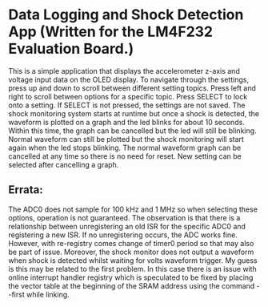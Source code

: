 <h1> Data Logging and Shock Detection App <b> (Written for the LM4F232 Evaluation Board.) </b> </h1> 
This is a simple application that displays the accelerometer z-axis and voltage input data on the OLED display. To navigate through the settings, press up and down to scroll between different setting topics. Press left and right to scroll between options for a specific topic. Press SELECT to lock onto a setting. If SELECT is not pressed, the settings are not saved.
The shock monitoring system starts at runtime but once a shock is detected, the waveform is plotted on a graph and the led blinks for about 10 seconds. Within this time, the graph can be cancelled but the led will still be blinking. Normal waveform can still be plotted but the shock monitoring will start again when the led stops blinking.
The normal waveform graph can be cancelled at any time so there is no need for reset. New setting can be selected after cancelling a graph.
<br>
<h2>Errata:</h2>
The ADC0 does not sample for 100 kHz and 1 MHz so when selecting these options, operation is not guaranteed. The observation is that there is a relationship between unregistering an old ISR for the specific ADC0 and registering a new ISR. If no unregistering occurs, the ADC works fine. However, with re-registry comes change of timer0 period so that may also be part of issue.
Moreover, the shock monitor does not output a waveform when shock is detected whilst waiting for volts waveform trigger. My guess is this may be related to the first problem. In this case there is an issue with online interrupt handler registry which is speculated to be fixed by placing the vector table at the beginning of the SRAM address using the command --first while linking.

